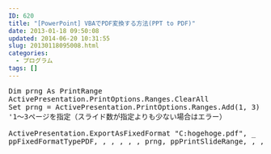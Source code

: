```yaml
---
ID: 620
title: "[PowerPoint] VBAでPDF変換する方法(PPT to PDF)"
date: 2013-01-18 09:50:08
updated: 2014-06-20 10:31:55
slug: 20130118095008.html
categories:
  - プログラム
tags: []
---
```


<pre class="linenums">Dim prng As PrintRange
ActivePresentation.PrintOptions.Ranges.ClearAll
Set prng = ActivePresentation.PrintOptions.Ranges.Add(1, 3)
'1～3ページを指定（スライド数が指定よりも少ない場合はエラー）

ActivePresentation.ExportAsFixedFormat "C:hogehoge.pdf", _
ppFixedFormatTypePDF, , , , , , prng, ppPrintSlideRange, , , , , , False</pre>
